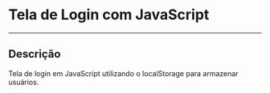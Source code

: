 # Tela de Login com JavaScript
<hr>
 
 ## Descrição
 Tela de login em JavaScript utilizando o localStorage para armazenar usuários. 
